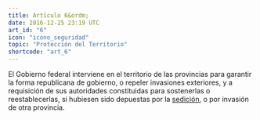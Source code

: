 ```yaml
---
title: Artículo 6&ordm;
date: 2016-12-25 23:19 UTC
art_id: "6"
icon: "icono_seguridad"
topic: "Protección del Territorio"
shortcode: "art_6"
---
```


El Gobierno federal interviene en el territorio de las provincias para garantir la forma republicana de gobierno, o repeler invasiones exteriores, y a requisición de sus autoridades constituidas para sostenerlas o reestablecerlas, si hubiesen sido depuestas por la [sedición](http://es.wikipedia.org/wiki/Sedici%C3%B3n), o por invasión de otra provincia.
